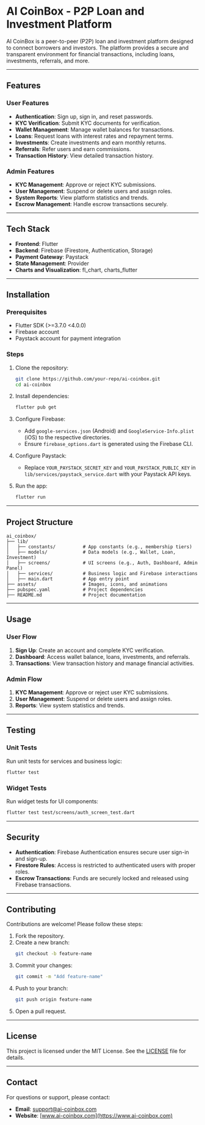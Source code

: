 # AI CoinBox - P2P Loan and Investment Platform

AI CoinBox is a peer-to-peer (P2P) loan and investment platform designed to connect borrowers and investors. The platform provides a secure and transparent environment for financial transactions, including loans, investments, referrals, and more.

---

## Features

### **User Features**
- **Authentication**: Sign up, sign in, and reset passwords.
- **KYC Verification**: Submit KYC documents for verification.
- **Wallet Management**: Manage wallet balances for transactions.
- **Loans**: Request loans with interest rates and repayment terms.
- **Investments**: Create investments and earn monthly returns.
- **Referrals**: Refer users and earn commissions.
- **Transaction History**: View detailed transaction history.

### **Admin Features**
- **KYC Management**: Approve or reject KYC submissions.
- **User Management**: Suspend or delete users and assign roles.
- **System Reports**: View platform statistics and trends.
- **Escrow Management**: Handle escrow transactions securely.

---

## Tech Stack

- **Frontend**: Flutter
- **Backend**: Firebase (Firestore, Authentication, Storage)
- **Payment Gateway**: Paystack
- **State Management**: Provider
- **Charts and Visualization**: fl_chart, charts_flutter

---

## Installation

### Prerequisites
- Flutter SDK (>=3.7.0 <4.0.0)
- Firebase account
- Paystack account for payment integration

### Steps
1. Clone the repository:
   ```bash
   git clone https://github.com/your-repo/ai-coinbox.git
   cd ai-coinbox
   ```

2. Install dependencies:
   ```bash
   flutter pub get
   ```

3. Configure Firebase:
   - Add `google-services.json` (Android) and `GoogleService-Info.plist` (iOS) to the respective directories.
   - Ensure `firebase_options.dart` is generated using the Firebase CLI.

4. Configure Paystack:
   - Replace `YOUR_PAYSTACK_SECRET_KEY` and `YOUR_PAYSTACK_PUBLIC_KEY` in `lib/services/paystack_service.dart` with your Paystack API keys.

5. Run the app:
   ```bash
   flutter run
   ```

---

## Project Structure

```
ai_coinbox/
├── lib/
│   ├── constants/          # App constants (e.g., membership tiers)
│   ├── models/             # Data models (e.g., Wallet, Loan, Investment)
│   ├── screens/            # UI screens (e.g., Auth, Dashboard, Admin Panel)
│   ├── services/           # Business logic and Firebase interactions
│   ├── main.dart           # App entry point
├── assets/                 # Images, icons, and animations
├── pubspec.yaml            # Project dependencies
├── README.md               # Project documentation
```

---

## Usage

### **User Flow**
1. **Sign Up**: Create an account and complete KYC verification.
2. **Dashboard**: Access wallet balance, loans, investments, and referrals.
3. **Transactions**: View transaction history and manage financial activities.

### **Admin Flow**
1. **KYC Management**: Approve or reject user KYC submissions.
2. **User Management**: Suspend or delete users and assign roles.
3. **Reports**: View system statistics and trends.

---

## Testing

### Unit Tests
Run unit tests for services and business logic:
```bash
flutter test
```

### Widget Tests
Run widget tests for UI components:
```bash
flutter test test/screens/auth_screen_test.dart
```

---

## Security

- **Authentication**: Firebase Authentication ensures secure user sign-in and sign-up.
- **Firestore Rules**: Access is restricted to authenticated users with proper roles.
- **Escrow Transactions**: Funds are securely locked and released using Firebase transactions.

---

## Contributing

Contributions are welcome! Please follow these steps:
1. Fork the repository.
2. Create a new branch:
   ```bash
   git checkout -b feature-name
   ```
3. Commit your changes:
   ```bash
   git commit -m "Add feature-name"
   ```
4. Push to your branch:
   ```bash
   git push origin feature-name
   ```
5. Open a pull request.

---

## License

This project is licensed under the MIT License. See the [LICENSE](LICENSE) file for details.

---

## Contact

For questions or support, please contact:
- **Email**: support@ai-coinbox.com
- **Website**: [www.ai-coinbox.com](https://www.ai-coinbox.com)